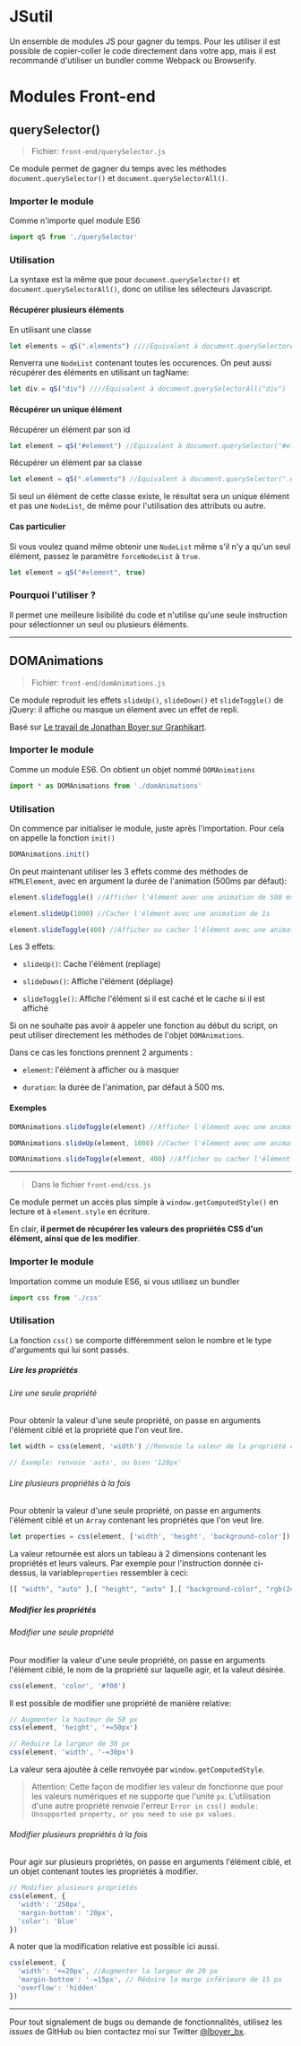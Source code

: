 # JSutil

Un ensemble de modules JS pour gagner du temps. Pour les utiliser il est possible de copier-coller le code directement dans votre app, mais il est recommandé d'utiliser un bundler comme Webpack ou Browserify.

# Modules Front-end

## querySelector()

> Fichier: `front-end/querySelector.js`

Ce module permet de gagner du temps avec les méthodes `document.querySelector()` et `document.querySelectorAll()`.

### Importer le module

Comme n'importe quel module ES6

```javascript
import qS from './querySelector'
```

### Utilisation

La syntaxe est la même que pour `document.querySelector()` et `document.querySelectorAll()`, donc on utilise les sélecteurs Javascript.

#### Récupérer plusieurs éléments

En utilisant une classe

```javascript
let elements = qS(".elements") ////Équivalent à document.querySelectorAll(".elements")
```

Renverra une `NodeList` contenant toutes les occurences. On peut aussi récupérer des éléments en utilisant un tagName:

```javascript
let div = qS("div") ////Équivalent à document.querySelectorAll("div")
```

#### Récupérer un unique élément

Récupérer un élément par son id

```javascript
let element = qS("#element") //Équivalent à document.querySelector("#element")
```

Récupérer un élément par sa classe

```javascript
let element = qS(".elements") //Équivalent à document.querySelector(".elements")
```

Si seul un élément de cette classe existe, le résultat sera un unique élément et pas une `NodeList`, de même pour l'utilisation des attributs ou autre.

#### Cas particulier

Si vous voulez quand même obtenir une `NodeList` même s'il n'y a qu'un seul élément, passez le paramètre `forceNodeList` à `true`.

```javascript
let element = qS("#element", true)
```

### Pourquoi l'utiliser ?

Il permet une meilleure lisibilité du code et n'utilise qu'une seule instruction pour sélectionner un seul ou plusieurs éléments.

---

## DOMAnimations

> Fichier: `front-end/domAnimations.js`

Ce module reproduit les effets `slideUp()`, `slideDown()` et `slideToggle()` de jQuery: il affiche ou masque un élement avec un effet de repli.

Basé sur  [Le travail de  Jonathan Boyer sur Graphikart](https://www.grafikart.fr/tutoriels/javascript/slide-javascript-1016).

### Importer le module

Comme un module ES6. On obtient un objet nommé `DOMAnimations`

```javascript
import * as DOMAnimations from './domAnimations'
```

### Utilisation

On commence par initialiser le module, juste après l'importation. Pour cela on appelle la fonction `init()`

```javascript
DOMAnimations.init()
```

On peut maintenant utiliser les 3 effets comme des méthodes de `HTMLElement`, avec en argument la durée de l'animation (500ms par défaut): 

```javascript
element.slideToggle() //Afficher l'élément avec une animation de 500 ms

element.slideUp(1000) //Cacher l'élément avec une animation de 1s

element.slideToggle(400) //Afficher ou cacher l'élément avec une animation de 400 ms
```

Les 3 effets:

- `slideUp()`: Cache l'élément (repliage)

- `slideDown()`: Affiche l'élément (dépliage)

- `slideToggle()`: Affiche l'élément si il est caché et le cache si il est affiché


Si on ne souhaite pas avoir à appeler une fonction au début du script, on peut utiliser directement les méthodes de l'objet `DOMAnimations`.

Dans ce cas les fonctions prennent 2 arguments :

- `element`: l'élément à afficher ou à masquer

- `duration`: la durée de l'animation, par défaut à 500 ms.

#### Exemples

```javascript
DOMAnimations.slideToggle(element) //Afficher l'élément avec une animation de 500 ms

DOMAnimations.slideUp(element, 1000) //Cacher l'élément avec une animation de 1s

DOMAnimations.slideToggle(element, 400) //Afficher ou cacher l'élément avec une animation de 400 ms
```

________________________________________________________


> Dans le fichier `front-end/css.js`

Ce module permet un accès plus simple à  `window.getComputedStyle()` en lecture et à `element.style` en écriture.

En clair, **il permet de récupérer les valeurs des propriétés CSS d'un élément, ainsi que de les modifier**.

### Importer le module

Importation comme un module ES6, si vous utilisez un bundler

```javascript
import css from './css'
```

### Utilisation

La fonction `css()` se comporte différemment selon le nombre et le type d'arguments qui lui sont passés.

##### Lire les propriétés

###### Lire une seule propriété

Pour obtenir la valeur d'une seule propriété, on passe en arguments l'élément ciblé et la propriété que l'on veut lire.

```javascript
let width = css(element, 'width') //Renvoie la valeur de la propriété css 'width'

// Exemple: renvoie 'auto', ou bien '120px'
```

###### Lire plusieurs propriétés à la fois

Pour obtenir la valeur d'une seule propriété, on passe en arguments l'élément ciblé et un `Array` contenant les propriétés que l'on veut lire.

```javascript
let properties = css(element, ['width', 'height', 'background-color'])
```

La valeur retournée est alors un tableau à 2 dimensions contenant les propriétés et leurs valeurs. Par exemple pour l'instruction donnée ci-dessus,  la variable`properties` ressembler à ceci:

```javascript
[[ "width", "auto" ],[ "height", "auto" ],[ "background-color", "rgb(240, 0, 0)"]]
```

##### Modifier les propriétés

###### Modifier une seule propriété

Pour modifier la valeur d'une seule propriété, on passe en arguments l'élément ciblé, le nom de la propriété sur laquelle agir, et la valeut désirée.

```javascript
css(element, 'color', '#f00')
```

Il est possible de modifier une propriété de manière relative:

```javascript
// Augmenter la hauteur de 50 px
css(element, 'height', '+=50px')

// Réduire la largeur de 30 px
css(element, 'width', '-=30px')
```

La valeur sera ajoutée à celle renvoyée par `window.getComputedStyle`.

> Attention: Cette façon de modifier les valeur de fonctionne que pour les valeurs numériques et ne supporte que l'unité `px`. L'utilisation d'une autre propriété renvoie l'erreur `Error in css() module: Unsupported property, or you need to use px values.`

###### Modifier plusieurs propriétés à la fois

Pour agir sur plusieurs propriétés, on passe en arguments l'élément ciblé, et un objet contenant toutes les propriétés à modifier.

```javascript
// Modifier plusieurs propriétés
css(element, {
  'width': '250px',
  'margin-bottom': '20px',
  'color': 'blue'
})
```

A noter que la modification relative est possible ici aussi.

```javascript
css(element, {
  'width': '+=20px', //Augmenter la largeur de 20 px
  'margin-bottom': '-=15px', // Réduire la marge inférieure de 15 px
  'overflow': 'hidden'
})
```

---

Pour tout signalement de bugs ou demande de fonctionnalités, utilisez les *issues* de GitHub ou bien contactez moi sur Twitter [@lboyer_bx](https://twitter.com/lboyer_bx).
